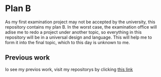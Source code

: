 # Plan B

As my first examination project may not be accepted by the university, this repository contains my plan B. In the worst case, the examination office will adise me to redo a project under another topic, so everything in this repository will be in a universal design and language. This will help me to form it into the final topic, which to this day is unknown to me.


## Previous work

Io see my previos work, visit my repositorys by clicking [this link](https://github.com/kev9euf3rois?tab=repositories)
